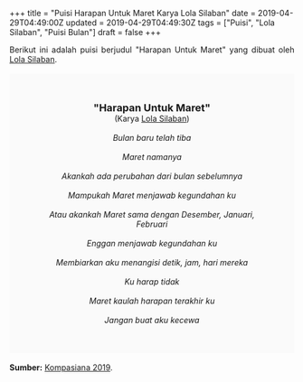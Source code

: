 +++
title = "Puisi Harapan Untuk Maret Karya Lola Silaban"
date = 2019-04-29T04:49:00Z
updated = 2019-04-29T04:49:30Z
tags = ["Puisi", "Lola Silaban", "Puisi Bulan"]
draft = false
+++

<div dir="ltr" style="text-align: left;" trbidi="on"><div dir="ltr" style="text-align: left;" trbidi="on"><div dir="ltr" style="text-align: left;" trbidi="on"><div style="text-align: justify;">Berikut ini adalah puisi berjudul "Harapan Untuk Maret" yang dibuat oleh <a href="https://www.kompasiana.com/lolasilaban" target="_blank">Lola Silaban</a>.</div><br /><div style="background: #FAFAFA; font-size: 14px; height: auto; margin: 0 auto; padding: 50px; text-align: center; width: auto;"><span style="font-size: 18px;"><b>"Harapan Untuk Maret"</b></span><br />(Karya <a href="https://www.sekata.web.id/tags/lola-silaban" target="_blank">Lola Silaban</a>)<br /><br /><i>Bulan baru telah tiba<br /><br />Maret namanya <br /><br />Akankah ada perubahan dari bulan sebelumnya <br /><br />Mampukah Maret menjawab kegundahan ku<br /><br />Atau akankah Maret sama dengan Desember, Januari, Februari <br /><br />Enggan menjawab kegundahan ku<br /><br />Membiarkan aku menangisi detik, jam, hari mereka<br /><br />Ku harap tidak<br /><br />Maret kaulah harapan terakhir ku<br /><br />Jangan buat aku kecewa</i> </div></div></div><br /><div style="text-align: justify;"><b>Sumber:</b> <a href="https://www.kompasiana.com/lolasilaban/5c78857312ae9442ff254f09/puisi-harapan-untuk-maret" target="_blank">Kompasiana 2019</a>.</div></div>
